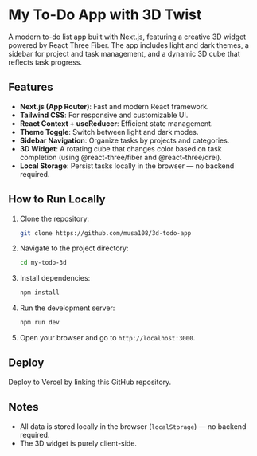 # My To-Do App with 3D Twist

A modern to-do list app built with Next.js, featuring a creative 3D widget powered by React Three Fiber. The app includes light and dark themes, a sidebar for project and task management, and a dynamic 3D cube that reflects task progress.

## Features

- **Next.js (App Router)**: Fast and modern React framework.
- **Tailwind CSS**: For responsive and customizable UI.
- **React Context + useReducer**: Efficient state management.
- **Theme Toggle**: Switch between light and dark modes.
- **Sidebar Navigation**: Organize tasks by projects and categories.
- **3D Widget**: A rotating cube that changes color based on task completion (using @react-three/fiber and @react-three/drei).
- **Local Storage**: Persist tasks locally in the browser — no backend required.

## How to Run Locally

1. Clone the repository:
   ```bash
   git clone https://github.com/musa108/3d-todo-app
   ```
2. Navigate to the project directory:
   ```bash
   cd my-todo-3d
   ```
3. Install dependencies:
   ```bash
   npm install
   ```
4. Run the development server:
   ```bash
   npm run dev
   ```
5. Open your browser and go to `http://localhost:3000`.

## Deploy

Deploy to Vercel by linking this GitHub repository.

## Notes

- All data is stored locally in the browser (`localStorage`) — no backend required.
- The 3D widget is purely client-side.
